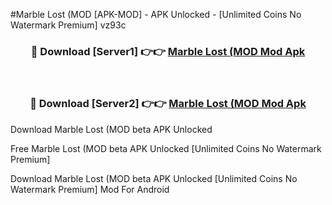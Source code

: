 #Marble Lost (MOD [APK-MOD] - APK Unlocked - [Unlimited Coins No Watermark Premium] vz93c



<div align="center">

<h3>🔴 Download [Server1] 👉👉 <a href="https://momento.my/?title=Marble_Lost_(MOD">Marble Lost (MOD Mod Apk</a></h3><br>

<h3>🔴 Download [Server2] 👉👉 <a href="https://momento.my/?title=Marble_Lost_(MOD">Marble Lost (MOD Mod Apk</a></h3>
</div>



Download Marble Lost (MOD beta APK Unlocked

Free Marble Lost (MOD beta APK Unlocked [Unlimited Coins No Watermark Premium]

Download Marble Lost (MOD beta APK Unlocked [Unlimited Coins No Watermark Premium] Mod For Android
